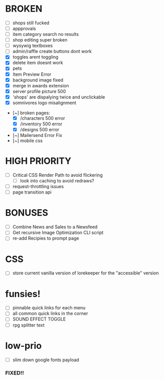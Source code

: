 # BROKEN
- [ ] shops still fucked
- [ ] appprovals
- [ ] item category search no results
- [ ] shop editing super broken
- [ ] wysywig textboxes
- [ ] admin/raffle create buttons dont work
- [x] toggles arent toggling
- [x] delete item doesnt work
- [x] pets
- [x] Item Preview Error
- [x] background image fixed
- [x] merge in awards extension
- [x] server profile picture 500
- [x] 'shops' are dispalying twice and unclickable
- [x] somnivores logo misalignment
- [~] broken pages:
    - [x] /characters 500 error
    - [x] /inventory 500 error
    - [x] /designs 500 error
- [~] Mailersend Error Fix
- [~] mobile css

# HIGH PRIORITY
- [ ] Critical CSS Render Path to avoid flickering
    - [ ] look into caching to avoid redraws?
- [ ] request-throttling issues
- [ ] page transition api

# BONUSES
- [ ] Combine News and Sales to a Newsfeed
- [ ] Get recursive Image Optimization CLI script
- [ ] re-add Recipies to prompt page

# CSS
- [ ] store current vanilla version of lorekeeper for the "accessible" version

# funsies!
- [ ] pinnable quick links for each menu
- [ ] all common quick links in the corner
- [ ] SOUND EFFECT TOGGLE
- [ ] rpg splitter text

# low-prio
- [ ] slim down google fonts payload




### FIXED!! ###
